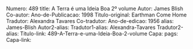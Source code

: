 Numero: 489
title: A Terra é uma Ideia Boa 2º volume
Autor: James Blish
Co-autor: 
Ano-de-Publicacao: 1998
Titulo-original: Earthman Come Home
Tradutor: Alexandra Tavares
Co-tradutor: 
Ano-de-edicao: 1956
alias: James-Blish
Autor2-alias: 
Tradutor1-alias: Alexandra-Tavares
Tradutor2-alias: 
Titulo-link: 489-A-Terra-e-uma-Ideia-Boa-2-volume
Capa: 
pags: 
Capa-link: 